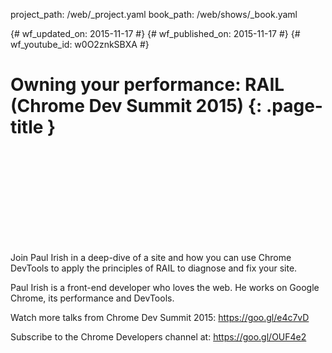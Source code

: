 project_path: /web/_project.yaml
book_path: /web/shows/_book.yaml

{# wf_updated_on: 2015-11-17 #}
{# wf_published_on: 2015-11-17 #}
{# wf_youtube_id: w0O2znkSBXA #}

# Owning your performance: RAIL (Chrome Dev Summit 2015) {: .page-title }


<div class="video-wrapper">
  <iframe class="devsite-embedded-youtube-video" data-video-id="w0O2znkSBXA"
          data-autohide="1" data-showinfo="0" frameborder="0" allowfullscreen>
  </iframe>
</div>


Join Paul Irish in a deep-dive of a site and how you can use Chrome DevTools to apply the principles of RAIL to diagnose and fix your site.

Paul Irish is a front-end developer who loves the web. He works on Google Chrome, its performance and DevTools.

Watch more talks from Chrome Dev Summit 2015: https://goo.gl/e4c7vD

Subscribe to the Chrome Developers channel at: https://goo.gl/OUF4e2
